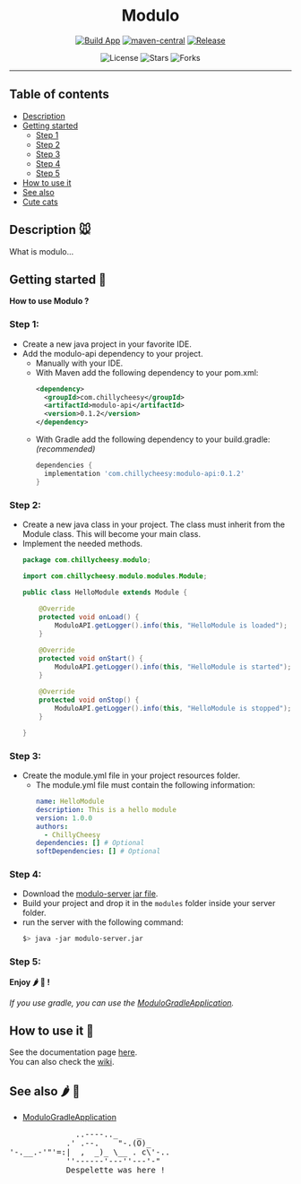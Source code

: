 <div align="center">

# Modulo
[![Build App](https://github.com/ChillyCheesy/Modulo/actions/workflows/app-build.yml/badge.svg?branch=master)]()
[![maven-central](https://maven-badges.herokuapp.com/maven-central/com.chillycheesy/modulo-api/badge.svg?style=flat)](https://search.maven.org/artifact/com.chillycheesy/modulo-api)
[![Release](https://img.shields.io/github/v/release/ChillyCheesy/modulo.svg)](https://github.com/ChillyCheesy/Modulo/releases)

</div>


<div align="center">

![License](https://img.shields.io/github/license/ChillyCheesy/Modulo.svg)
![Stars](https://img.shields.io/github/stars/ChillyCheesy/modulo.svg)
![Forks](https://img.shields.io/github/forks/chillycheesy/modulo.svg)

</div>

---

## Table of contents
* [Description](#Description)
* [Getting started](#GettingStarted)
  * [Step 1](#GettingStarted-1)
  * [Step 2](#GettingStarted-2)
  * [Step 3](#GettingStarted-3)
  * [Step 4](#GettingStarted-4)
  * [Step 5](#GettingStarted-5)
* [How to use it](#HowToUseIt)
* [See also](#SeeAlso)
* [Cute cats](https://www.youtube.com/watch?v=VZrDxD0Za9I)

## Description 🐭 <a id="Description"></a>
What is modulo...
## Getting started 🚀 <a id="GettingStarted"></a>
**How to use Modulo ?**
### Step 1:<a id="GettingStarted-1"></a>
* Create a new java project in your favorite IDE.  
* Add the modulo-api dependency to your project.
  * Manually with your IDE.
  * With Maven add the following dependency to your pom.xml:
    ```xml
    <dependency>
      <groupId>com.chillycheesy</groupId>
      <artifactId>modulo-api</artifactId>
      <version>0.1.2</version>
    </dependency>
    ```
  * With Gradle add the following dependency to your build.gradle: *(recommended)*
    ```gradle
    dependencies {
      implementation 'com.chillycheesy:modulo-api:0.1.2'
    }
    ```
### Step 2:<a id="GettingStarted-2"></a>
* Create a new java class in your project. The class must inherit from the Module class. This will become your main class.
* Implement the needed methods.
  ```java
  package com.chillycheesy.modulo;
  
  import com.chillycheesy.modulo.modules.Module;
  
  public class HelloModule extends Module {
      
      @Override
      protected void onLoad() {
          ModuloAPI.getLogger().info(this, "HelloModule is loaded");
      }
  
      @Override
      protected void onStart() {
          ModuloAPI.getLogger().info(this, "HelloModule is started");
      }
      
      @Override
      protected void onStop() {
          ModuloAPI.getLogger().info(this, "HelloModule is stopped");
      }
  
  }
  ```
### Step 3:<a id="GettingStarted-3"></a>
* Create the module.yml file in your project resources folder.
  * The module.yml file must contain the following information:
    ```yml
    name: HelloModule
    description: This is a hello module
    version: 1.0.0
    authors:
      - ChillyCheesy
    dependencies: [] # Optional
    softDependencies: [] # Optional
    ```
### Step 4:<a id="GettingStarted-4"></a>
* Download the [modulo-server jar file](https://github.com/ChillyCheesy/Modulo/releases).
* Build your project and drop it in the ```modules``` folder inside your server folder. 
* run the server with the following command:
  ```bash
  $> java -jar modulo-server.jar
  ```

### Step 5:<a id="GettingStarted-5"></a>
**Enjoy 🌶 🧀 !**

*If you use gradle, you can use the [ModuloGradleApplication](https://github.com/ChillyCheesy/ModuloGradleApplication).*

## How to use it 📕 <a id="HowToUseIt"></a>
See the documentation page [here](https://chillycheesy.github.io/Modulo/).  
You can also check the [wiki](https://github.com/ChillyCheesy/Modulo/wiki).

## See also 🌶 🧀 <a id="SeeAlso"></a>
* [ModuloGradleApplication](https://github.com/ChillyCheesy/ModuloGradleApplication)

<pre>
              ..----.._    _
            .' .--.    "-.(O)_
'-.__.-'"'=:|  ,  _)_ \__ . c\'-..
            ''------'---''---'-"
            Despelette was here !
</pre>